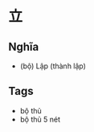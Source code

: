 # 立

## Nghĩa
* (bộ) Lập (thành lập)

## Tags
* bộ thủ
* bộ thủ 5 nét

<script>window.HANZI_FIELD='立';</script>
